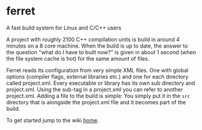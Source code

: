 # ferret
A fast build system for Linux and C/C++ users

A project with roughly 2100 C++ compilation units is build in around 4 minutes on a 8 core machine. When the build is up to date, the answer to the question "what do I have to built now?" is given in about 1 second (when the file system cache is hot) for the same amount of files.

Ferret reads its configuration from very simple XML files. One with global options (compiler flags, external libraries etc.) and one for each directory called project.xml. Every executable or library has its own sub directory and project.xml. Using the sub-tag in a project.xml you can refer to another project.xml. Adding a file to the build is simple: You simply put it in the `src` directory that is alongside the project.xml file and it becomes part of the build. 

To get started jump to the wiki [home](https://github.com/mcjurij/ferret/wiki).
